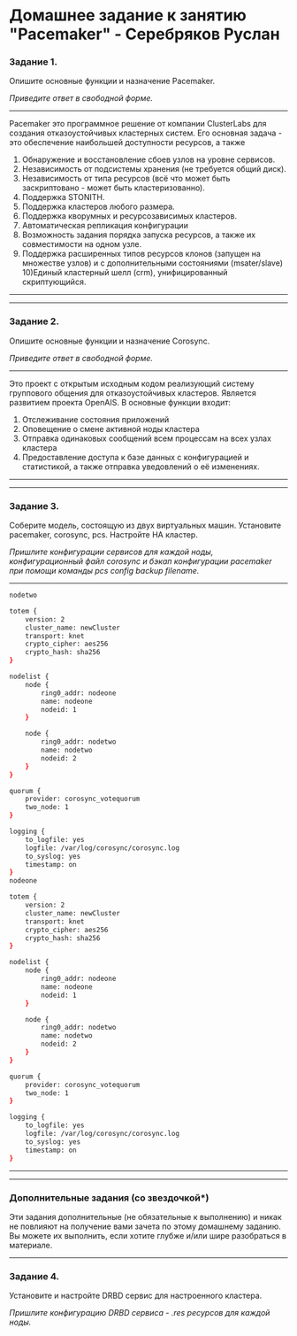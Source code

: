 # Домашнее задание к занятию "Pacemaker" - Серебряков Руслан


### Задание 1.

Опишите основные функции и назначение Pacemaker.

*Приведите ответ в свободной форме.*

---

Pacemaker это программное решение от компании ClusterLabs для создания отказоустойчивых кластерных систем.
Его основная задача - это обеспечение наибольшей доступности ресурсов, а также
1) Обнаружение и восстановление сбоев узлов на уровне сервисов.
2) Независимость от подсистемы хранения (не требуется общий диск).
3) Независимость от типа ресурсов (всё что может быть заскриптовано - может быть кластеризованно).
4) Поддержка STONITH.
5) Поддержка кластеров любого размера.
6) Поддержка кворумных и ресурсозависимых кластеров.
7) Автоматическая репликация конфигурации
8) Возможность задания порядка запуска ресурсов, а также их совместимости на одном узле.
9) Поддержка расширенных типов ресурсов клонов (запущен на множестве узлов) и с дополнительными состояниями (msater/slave)
10)Единый кластерный шелл (crm), унифицированный скриптующийся.

---
---

### Задание 2.

Опишите основные функции и назначение Corosync.

*Приведите ответ в свободной форме.*

---

Это проект с открытым исходным кодом реализующий систему группового общения для отказоустойчивых кластеров. Является развитием проекта OpenAIS.
В основные функции входит: 
1) Отслеживание состояния приложений
2) Оповещение о смене активной ноды кластера
3) Отправка одинаковых сообщений всем процессам на всех узлах кластера
4) Предоставление доступа к базе данных с конфигурацией и статистикой, а также отправка уведовлений о её изменениях.

---
---

### Задание 3.

Соберите модель, состоящую из двух виртуальных машин. Установите pacemaker, corosync, pcs.  Настройте HA кластер.

*Пришлите конфигурации сервисов для каждой ноды, конфигурационный файл corosync и бэкап конфигурации pacemaker при помощи команды pcs config backup filename.*

---
```bash
nodetwo

totem {
    version: 2
    cluster_name: newCluster
    transport: knet
    crypto_cipher: aes256
    crypto_hash: sha256
}

nodelist {
    node {
        ring0_addr: nodeone
        name: nodeone
        nodeid: 1
    }

    node {
        ring0_addr: nodetwo
        name: nodetwo
        nodeid: 2
    }
}

quorum {
    provider: corosync_votequorum
    two_node: 1
}

logging {
    to_logfile: yes
    logfile: /var/log/corosync/corosync.log
    to_syslog: yes
    timestamp: on
}
nodeone

totem {
    version: 2
    cluster_name: newCluster
    transport: knet
    crypto_cipher: aes256
    crypto_hash: sha256
}

nodelist {
    node {
        ring0_addr: nodeone
        name: nodeone
        nodeid: 1
    }

    node {
        ring0_addr: nodetwo
        name: nodetwo
        nodeid: 2
    }
}

quorum {
    provider: corosync_votequorum
    two_node: 1
}

logging {
    to_logfile: yes
    logfile: /var/log/corosync/corosync.log
    to_syslog: yes
    timestamp: on
}
```
---
---



### Дополнительные задания (со звездочкой*)
Эти задания дополнительные (не обязательные к выполнению) и никак не повлияют на получение вами зачета по этому домашнему заданию. Вы можете их выполнить, если хотите глубже и/или шире разобраться в материале.
 
---

### Задание 4.

Установите и настройте DRBD сервис для настроенного кластера.

*Пришлите  конфигурацию DRBD сервиса - *.res ресурсов для каждой ноды.**
